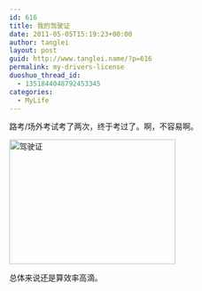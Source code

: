 ```yaml
---
id: 616
title: 我的驾驶证
date: 2011-05-05T15:19:23+00:00
author: tanglei
layout: post
guid: http://www.tanglei.name/?p=616
permalink: my-drivers-license
duoshuo_thread_id:
  - 1351844048792453345
categories:
  - MyLife
---
```

路考/场外考试考了两次，终于考过了。啊，不容易啊。

[<img class="aligncenter size-medium wp-image-618" title="driver's license" src="http://www.tanglei.name/wp-content/uploads/2011/05/drivers-license1-300x224.jpg" alt="驾驶证" width="300" height="224" />](http://www.tanglei.name/wp-content/uploads/2011/05/drivers-license1.jpg)

[](http://www.tanglei.name/wp-content/uploads/2011/05/drivers-license1.jpg)总体来说还是算效率高滴。
